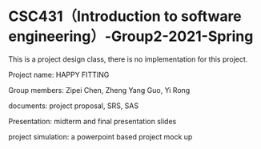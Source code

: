 # CSC431（Introduction to software engineering）-Group2-2021-Spring
This is a project design class, there is no implementation for this project.

Project name: HAPPY FITTING 

Group members: Zipei Chen, Zheng Yang Guo, Yi Rong

documents: project proposal, SRS, SAS

Presentation: midterm and final presentation slides

project simulation: a powerpoint based project mock up 

